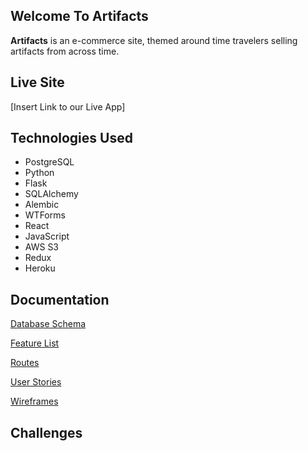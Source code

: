 ## Welcome To Artifacts
**Artifacts** is an e-commerce site, themed around time travelers selling artifacts from across time. 

## Live Site
[Insert Link to our Live App]
 
## Technologies Used
-   PostgreSQL
-   Python
-   Flask
-   SQLAlchemy
-   Alembic
-   WTForms
-   React
-   JavaScript
-   AWS S3
-   Redux
-   Heroku

## Documentation
[Database Schema](https://github.com/dchen284/artifacts/wiki/Database-Schema)

[Feature List](https://github.com/dchen284/artifacts/wiki/Feature-List)

[Routes](https://github.com/dchen284/artifacts/wiki/Routes)

[User Stories](https://github.com/dchen284/artifacts/wiki/User-Stories)

[Wireframes](https://github.com/dchen284/artifacts/wiki/Wireframes)

## Challenges
